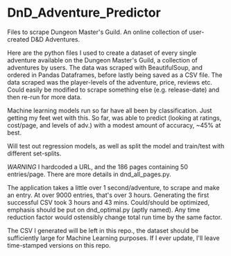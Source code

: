 # DnD_Adventure_Predictor
Files to scrape Dungeon Master's Guild. An online collection of user-created D&amp;D Adventures.

Here are the python files I used to create a dataset of every single adventure available on the Dungeon Master's Guild, a collection of adventures by users.
The data was scraped with BeautifulSoup, and ordered in Pandas Dataframes, before lastly being saved as a CSV file. The data scraped was the player-levels of the adventure, price, reviews etc. Could easily be modified to scrape something else (e.g. release-date) and then re-run for more data.

Machine learning models run so far have all been by classification. Just getting my feet wet with this. So far, was able to predict (looking at ratings, cost/page, and levels of adv.) with a modest amount of accuracy, ~45% at best. 

Will test out regression models, as well as split the model and train/test with different set-splits.

*WARNING* I hardcoded a URL, and the 186 pages containing 50 entries/page. There are more details in dnd_all_pages.py.

The application takes a little over 1 second/adventure, to scrape and make an entry. At over 9000 entries, that's over 3 hours.
Generating the first successful CSV took 3 hours and 43 mins.
Could/should be optimized, emphasis should be put on dnd_optimal.py (aptly named). 
Any time reduction factor would ostensibly change total run time by the same factor.

The CSV I generated will be left in this repo., the dataset should be sufficiently large for Machine Learning purposes. 
If I ever update, I'll leave time-stamped versions on this repo.

